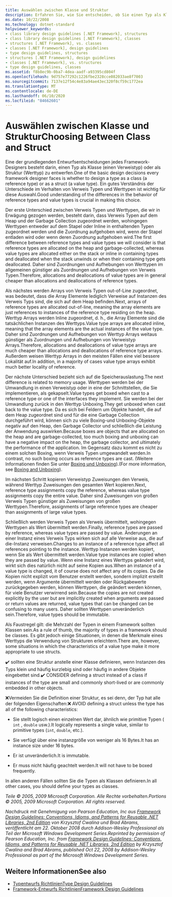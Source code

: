 ```yaml
---
title: Auswählen zwischen Klasse und Struktur
description: Erfahren Sie, wie Sie entscheiden, ob Sie einen Typ als Klasse entwerfen oder einen Typ als Struktur entwerfen möchten. Erfahren Sie, wie Verweis Typen und Werttypen in .net unterschiedlich sind.
ms.date: 10/22/2008
ms.technology: dotnet-standard
helpviewer_keywords:
- class library design guidelines [.NET Framework], structures
- class library design guidelines [.NET Framework], classes
- structures [.NET Framework], vs. classes
- classes [.NET Framework], design guidelines
- type design guidelines, structures
- structures [.NET Framework], design guidelines
- classes [.NET Framework], vs. structures
- type design guidelines, classes
ms.assetid: f8b8ec9b-0ba7-4dea-aadf-a93395cd804f
ms.openlocfilehash: 9d757e77292c1226fbe2328cce082033ae8f7003
ms.sourcegitcommit: 7137e12f54c4e83a94ae43ec320f8cf59c1772ea
ms.translationtype: MT
ms.contentlocale: de-DE
ms.lasthandoff: 06/10/2020
ms.locfileid: "84662601"
---
```

# <a name="choosing-between-class-and-struct"></a><span data-ttu-id="bc275-104">Auswählen zwischen Klasse und Struktur</span><span class="sxs-lookup"><span data-stu-id="bc275-104">Choosing Between Class and Struct</span></span>
<span data-ttu-id="bc275-105">Eine der grundlegenden Entwurfsentscheidungen jedes Framework-Designers besteht darin, einen Typ als Klasse (einen Verweistyp) oder als Struktur (Werttyp) zu entwerfen.</span><span class="sxs-lookup"><span data-stu-id="bc275-105">One of the basic design decisions every framework designer faces is whether to design a type as a class (a reference type) or as a struct (a value type).</span></span> <span data-ttu-id="bc275-106">Ein gutes Verständnis der Unterschiede im Verhalten von Verweis Typen und Werttypen ist wichtig für diese Auswahl.</span><span class="sxs-lookup"><span data-stu-id="bc275-106">Good understanding of the differences in the behavior of reference types and value types is crucial in making this choice.</span></span>

 <span data-ttu-id="bc275-107">Der erste Unterschied zwischen Verweis Typen und Werttypen, die wir in Erwägung gezogen werden, besteht darin, dass Verweis Typen auf dem Heap und der Garbage Collection zugeordnet werden, wohingegen Werttypen entweder auf dem Stapel oder Inline in enthaltenden Typen zugeordnet werden und die Zuordnung aufgehoben wird, wenn der Stapel entladen wird oder wenn deren Zuordnung aufgehoben wird.</span><span class="sxs-lookup"><span data-stu-id="bc275-107">The first difference between reference types and value types we will consider is that reference types are allocated on the heap and garbage-collected, whereas value types are allocated either on the stack or inline in containing types and deallocated when the stack unwinds or when their containing type gets deallocated.</span></span> <span data-ttu-id="bc275-108">Daher sind Zuordnungen und Aufhebungen von Werttypen im allgemeinen günstiger als Zuordnungen und Aufhebungen von Verweis Typen.</span><span class="sxs-lookup"><span data-stu-id="bc275-108">Therefore, allocations and deallocations of value types are in general cheaper than allocations and deallocations of reference types.</span></span>

 <span data-ttu-id="bc275-109">Als nächstes werden Arrays von Verweis Typen out-of-Line zugeordnet, was bedeutet, dass die Array Elemente lediglich Verweise auf Instanzen des Verweis Typs sind, die sich auf dem Heap befinden.</span><span class="sxs-lookup"><span data-stu-id="bc275-109">Next, arrays of reference types are allocated out-of-line, meaning the array elements are just references to instances of the reference type residing on the heap.</span></span> <span data-ttu-id="bc275-110">Werttyp Arrays werden Inline zugeordnet, d. h., die Array Elemente sind die tatsächlichen Instanzen des Werttyps.</span><span class="sxs-lookup"><span data-stu-id="bc275-110">Value type arrays are allocated inline, meaning that the array elements are the actual instances of the value type.</span></span> <span data-ttu-id="bc275-111">Daher sind Zuordnungen und Aufhebungen von Werttyp Arrays weitaus günstiger als Zuordnungen und Aufhebungen von Verweistyp Arrays.</span><span class="sxs-lookup"><span data-stu-id="bc275-111">Therefore, allocations and deallocations of value type arrays are much cheaper than allocations and deallocations of reference type arrays.</span></span> <span data-ttu-id="bc275-112">Außerdem weisen Werttyp Arrays in den meisten Fällen eine viel bessere Lokalität auf.</span><span class="sxs-lookup"><span data-stu-id="bc275-112">In addition, in a majority of cases value type arrays exhibit much better locality of reference.</span></span>

 <span data-ttu-id="bc275-113">Der nächste Unterschied bezieht sich auf die Speicherauslastung.</span><span class="sxs-lookup"><span data-stu-id="bc275-113">The next difference is related to memory usage.</span></span> <span data-ttu-id="bc275-114">Werttypen werden bei der Umwandlung in einen Verweistyp oder in eine der Schnittstellen, die Sie implementieren, als gekapselt.</span><span class="sxs-lookup"><span data-stu-id="bc275-114">Value types get boxed when cast to a reference type or one of the interfaces they implement.</span></span> <span data-ttu-id="bc275-115">Sie werden bei der Umwandlung zurück in den Werttyp Unboxing.</span><span class="sxs-lookup"><span data-stu-id="bc275-115">They get unboxed when cast back to the value type.</span></span> <span data-ttu-id="bc275-116">Da es sich bei Feldern um Objekte handelt, die auf dem Heap zugeordnet sind und für die eine Garbage Collection durchgeführt wird, können sich zu viele Boxing-und Unboxing-Objekte negativ auf den Heap, den Garbage Collector und schließlich die Leistung der Anwendung auswirken.</span><span class="sxs-lookup"><span data-stu-id="bc275-116">Because boxes are objects that are allocated on the heap and are garbage-collected, too much boxing and unboxing can have a negative impact on the heap, the garbage collector, and ultimately the performance of the application.</span></span>  <span data-ttu-id="bc275-117">Im Gegensatz dazu kommt es nicht zu einem solchen Boxing, wenn Verweis Typen umgewandelt werden.</span><span class="sxs-lookup"><span data-stu-id="bc275-117">In contrast, no such boxing occurs as reference types are cast.</span></span> <span data-ttu-id="bc275-118">(Weitere Informationen finden Sie unter [Boxing und Unboxing](../../csharp/programming-guide/types/boxing-and-unboxing.md)).</span><span class="sxs-lookup"><span data-stu-id="bc275-118">(For more information, see [Boxing and Unboxing](../../csharp/programming-guide/types/boxing-and-unboxing.md)).</span></span>

 <span data-ttu-id="bc275-119">Im nächsten Schritt kopieren Verweistyp Zuweisungen den Verweis, während Werttyp Zuweisungen den gesamten Wert kopieren.</span><span class="sxs-lookup"><span data-stu-id="bc275-119">Next, reference type assignments copy the reference, whereas value type assignments copy the entire value.</span></span> <span data-ttu-id="bc275-120">Daher sind Zuweisungen von großen Verweis Typen günstiger als Zuweisungen von großen Werttypen.</span><span class="sxs-lookup"><span data-stu-id="bc275-120">Therefore, assignments of large reference types are cheaper than assignments of large value types.</span></span>

 <span data-ttu-id="bc275-121">Schließlich werden Verweis Typen als Verweis übermittelt, wohingegen Werttypen als Wert übermittelt werden.</span><span class="sxs-lookup"><span data-stu-id="bc275-121">Finally, reference types are passed by reference, whereas value types are passed by value.</span></span> <span data-ttu-id="bc275-122">Änderungen an einer Instanz eines Verweis Typs wirken sich auf alle Verweise aus, die auf die-Instanz verweisen.</span><span class="sxs-lookup"><span data-stu-id="bc275-122">Changes to an instance of a reference type affect all references pointing to the instance.</span></span> <span data-ttu-id="bc275-123">Werttyp Instanzen werden kopiert, wenn Sie als Wert übermittelt werden.</span><span class="sxs-lookup"><span data-stu-id="bc275-123">Value type instances are copied when they are passed by value.</span></span> <span data-ttu-id="bc275-124">Wenn eine Instanz eines Werttyps geändert wird, wirkt sich dies natürlich nicht auf seine Kopien aus.</span><span class="sxs-lookup"><span data-stu-id="bc275-124">When an instance of a value type is changed, it of course does not affect any of its copies.</span></span> <span data-ttu-id="bc275-125">Da die Kopien nicht explizit vom Benutzer erstellt werden, sondern implizit erstellt werden, wenn Argumente übermittelt werden oder Rückgabewerte zurückgegeben werden, können Werttypen, die geändert werden können, für viele Benutzer verwirrend sein.</span><span class="sxs-lookup"><span data-stu-id="bc275-125">Because the copies are not created explicitly by the user but are implicitly created when arguments are passed or return values are returned, value types that can be changed can be confusing to many users.</span></span> <span data-ttu-id="bc275-126">Daher sollten Werttypen unveränderlich sein.</span><span class="sxs-lookup"><span data-stu-id="bc275-126">Therefore, value types should be immutable.</span></span>

 <span data-ttu-id="bc275-127">Als Faustregel gilt: die Mehrzahl der Typen in einem Framework sollten Klassen sein.</span><span class="sxs-lookup"><span data-stu-id="bc275-127">As a rule of thumb, the majority of types in a framework should be classes.</span></span> <span data-ttu-id="bc275-128">Es gibt jedoch einige Situationen, in denen die Merkmale eines Werttyps die Verwendung von Strukturen erleichtern.</span><span class="sxs-lookup"><span data-stu-id="bc275-128">There are, however, some situations in which the characteristics of a value type make it more appropriate to use structs.</span></span>

 <span data-ttu-id="bc275-129">✔️ sollten eine Struktur anstelle einer Klasse definieren, wenn Instanzen des Typs klein und häufig kurzlebig sind oder häufig in andere Objekte eingebettet sind.</span><span class="sxs-lookup"><span data-stu-id="bc275-129">✔️ CONSIDER defining a struct instead of a class if instances of the type are small and commonly short-lived or are commonly embedded in other objects.</span></span>

 <span data-ttu-id="bc275-130">❌Vermeiden Sie die Definition einer Struktur, es sei denn, der Typ hat alle der folgenden Eigenschaften:</span><span class="sxs-lookup"><span data-stu-id="bc275-130">❌ AVOID defining a struct unless the type has all of the following characteristics:</span></span>

- <span data-ttu-id="bc275-131">Sie stellt logisch einen einzelnen Wert dar, ähnlich wie primitive Typen ( `int` , `double` usw.).</span><span class="sxs-lookup"><span data-stu-id="bc275-131">It logically represents a single value, similar to primitive types (`int`, `double`, etc.).</span></span>

- <span data-ttu-id="bc275-132">Sie verfügt über eine instanzgröße von weniger als 16 Bytes.</span><span class="sxs-lookup"><span data-stu-id="bc275-132">It has an instance size under 16 bytes.</span></span>

- <span data-ttu-id="bc275-133">Er ist unveränderlich.</span><span class="sxs-lookup"><span data-stu-id="bc275-133">It is immutable.</span></span>

- <span data-ttu-id="bc275-134">Er muss nicht häufig geachtelt werden.</span><span class="sxs-lookup"><span data-stu-id="bc275-134">It will not have to be boxed frequently.</span></span>

 <span data-ttu-id="bc275-135">In allen anderen Fällen sollten Sie die Typen als Klassen definieren.</span><span class="sxs-lookup"><span data-stu-id="bc275-135">In all other cases, you should define your types as classes.</span></span>

 <span data-ttu-id="bc275-136">*Teile © 2005, 2009 Microsoft Corporation. Alle Rechte vorbehalten.*</span><span class="sxs-lookup"><span data-stu-id="bc275-136">*Portions © 2005, 2009 Microsoft Corporation. All rights reserved.*</span></span>

 <span data-ttu-id="bc275-137">*Nachdruck mit Genehmigung von Pearson Education, Inc aus [Framework Design Guidelines: Conventions, Idioms, and Patterns for Reusable .NET Libraries, 2nd Edition](https://www.informit.com/store/framework-design-guidelines-conventions-idioms-and-9780321545619) von Krzysztof Cwalina und Brad Abrams, veröffentlicht am 22. Oktober 2008 durch Addison-Wesley Professional als Teil der Microsoft Windows Development Series.*</span><span class="sxs-lookup"><span data-stu-id="bc275-137">*Reprinted by permission of Pearson Education, Inc. from [Framework Design Guidelines: Conventions, Idioms, and Patterns for Reusable .NET Libraries, 2nd Edition](https://www.informit.com/store/framework-design-guidelines-conventions-idioms-and-9780321545619) by Krzysztof Cwalina and Brad Abrams, published Oct 22, 2008 by Addison-Wesley Professional as part of the Microsoft Windows Development Series.*</span></span>

## <a name="see-also"></a><span data-ttu-id="bc275-138">Weitere Informationen</span><span class="sxs-lookup"><span data-stu-id="bc275-138">See also</span></span>

- [<span data-ttu-id="bc275-139">Typentwurfs Richtlinien</span><span class="sxs-lookup"><span data-stu-id="bc275-139">Type Design Guidelines</span></span>](type.md)
- [<span data-ttu-id="bc275-140">Framework-Entwurfs Richtlinien</span><span class="sxs-lookup"><span data-stu-id="bc275-140">Framework Design Guidelines</span></span>](index.md)
